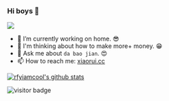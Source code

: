 ### Hi boys 👋

![](https://github.com/rfyiamcool/rfyiamcool/header.png)

- 🌈 I’m currently working on home. 😎
- 🤔 I'm thinking about how to make more+ money. 😁
- 💬 Ask me about `da bao jian`. 😍
- 📫 How to reach me: [xiaorui.cc](http://xiaorui.cc)

[![rfyiamcool's github stats](https://github-readme-stats.vercel.app/api?username=rfyiamcool)](https://github.com/rfyiamcool)

<img src="https://visitor-badge.laobi.icu/badge?page_id=rfyiamcool.rfyiamcool" alt="visitor badge"/> 

